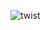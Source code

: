 ![twist](https://user-images.githubusercontent.com/76807432/152673491-2b43c9ea-2b4b-4c44-92e7-2fed94413a0f.PNG)
